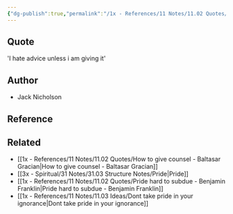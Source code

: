 ```yaml
---
{"dg-publish":true,"permalink":"/1x - References/11 Notes/11.02 Quotes/I hate advice unless i am giving it - Jack Nicholson/","title":"I hate advice unless i am giving it - Jack Nicholson","noteIcon":"","created":"2023-09-11T08:20:58.184+03:00","updated":"2024-02-14T20:18:43.114+03:00"}
---
```



## Quote
'I hate advice unless i am giving it' 

## Author
- Jack Nicholson

## Reference


## Related
- [[1x - References/11 Notes/11.02 Quotes/How to give counsel - Baltasar Gracian\|How to give counsel - Baltasar Gracian]]
- [[3x - Spiritual/31 Notes/31.03 Structure Notes/Pride\|Pride]]
- [[1x - References/11 Notes/11.02 Quotes/Pride hard to subdue - Benjamin Franklin\|Pride hard to subdue - Benjamin Franklin]]
- [[1x - References/11 Notes/11.03 Ideas/Dont take pride in your ignorance\|Dont take pride in your ignorance]]